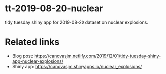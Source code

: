 # tt-2019-08-20-nuclear
tidy tuesday shiny app for 2019-08-20 dataset on nuclear explosions.

# Related links

* Blog post: https://canovasjm.netlify.com/2019/12/01/tidy-tuesday-shiny-app-nuclear-explosions/
* Shiny app: https://canovasjm.shinyapps.io/nuclear_explosions/   

